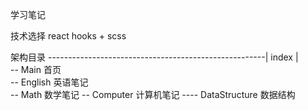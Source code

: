 学习笔记

技术选择
react hooks + scss

架构目录
------------------------------------------------------|
index                                                 |             
-- Main                                     首页               
-- English                                  英语笔记     
-- Math                                     数学笔记
-- Computer                                 计算机笔记
---- DataStructure                          数据结构
